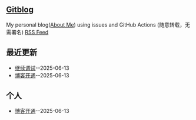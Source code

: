 ## [Gitblog](https://ammplus.github.io/gitblog/)
My personal blog([About Me](https://github.com/ammplus/gitblog/issues/1)) using issues and GitHub Actions (随意转载，无需署名)
[RSS Feed](https://raw.githubusercontent.com/ammplus/gitblog/master/feed.xml)

## 最近更新
- [继续调试](https://github.com/ammplus/gitblog/issues/3)--2025-06-13
- [博客开通](https://github.com/ammplus/gitblog/issues/1)--2025-06-13
## 个人

- [博客开通](https://github.com/ammplus/gitblog/issues/1)--2025-06-13
